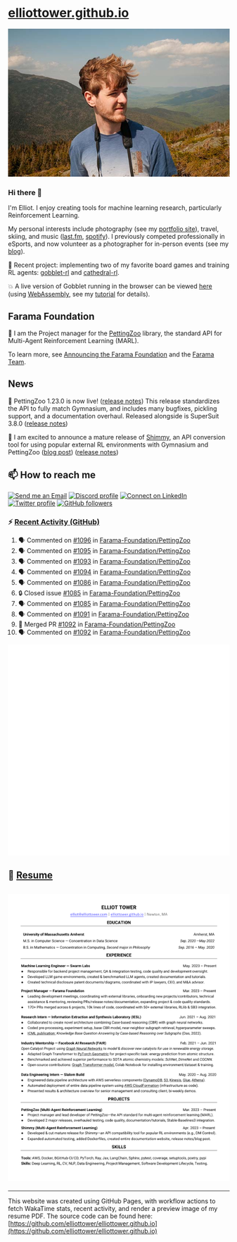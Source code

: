 # [elliottower.github.io](https://github.com/elliottower/elliottower.github.io)

[![A wild Elliot on Mt Washington](https://raw.githubusercontent.com/elliottower/elliottower.github.io/main/src/jpg/DSCF7539-600px.jpg?raw=true)](https://raw.githubusercontent.com/elliottower/elliottower.github.io/main/src/jpg/DSCF7539.jpg?raw=true)

### Hi there 👋

I'm Elliot. I enjoy creating tools for machine learning research, particularly Reinforcement Learning.

My personal interests include photography (see my [portfolio site](https://www.elliottower.com/)), travel, skiing, and music ([last.fm](https://www.last.fm/user/ajsdlfkwer), [spotify](https://open.spotify.com/user/12132818380)). I previously competed professionally in eSports, and now volunteer as a photographer for in-person events (see my [blog](https://www.elliottower.com/stories/?category=events)).

🤖 Recent project: implementing two of my favorite board games and training RL agents: [gobblet-rl](https://github.com/elliottower/gobblet-rl) and [cathedral-rl](https://github.com/elliottower/cathedral-rl). 

💥 A live version of Gobblet running in the browser can be viewed [here](https://elliottower.github.io/gobblet-rl/) (using [WebAssembly](https://webassembly.org/), see my [tutorial](https://github.com/elliottower/gobblet-rl/blob/main/tutorials/WebAssembly/web_assembly.md) for details).

## Farama Foundation

🚀 I am the Project manager for the [PettingZoo](https://github.com/Farama-Foundation/PettingZoo) library, the standard API for Multi-Agent Reinforcement Learning (MARL). 

To learn more, see [Announcing the Farama Foundation](https://farama.org/Announcing-The-Farama-Foundation) and the [Farama Team](https://farama.org/team).

## News

🎉 PettingZoo 1.23.0 is now live! ([release notes](https://github.com/Farama-Foundation/PettingZoo/releases/tag/1.23.0)) This release standardizes the API to fully match Gymnasium, and includes many bugfixes, pickling support, and a documentation overhaul. Released alongside is SuperSuit 3.8.0 ([release notes](https://github.com/Farama-Foundation/SuperSuit/releases/tag/3.8.0)) 

<!-- ![GitHub Release Date](https://img.shields.io/github/release-date/Farama-Foundation/PettingZoo) -->

🎉 I am excited to announce a mature release of [Shimmy](https://github.com/Farama-Foundation/Shimmy), an API conversion tool for using popular external RL environments with Gymnasium and PettingZoo ([blog post](https://farama.org/Announcing-Shimmy)) ([release notes](https://github.com/Farama-Foundation/Shimmy/releases/tag/v1.0.0)) 

## 📫 How to reach me

 [![Send me an Email](https://img.shields.io/badge/email-elliot%40elliottower.com-blue)](mailto:elliot@elliottower.com)
 [![Discord profile](https://img.shields.io/badge/Discord-7289DA?style=flat&logo=discord&logoColor=white)](https://discord.com/users/83091537923145728)
 [![Connect on LinkedIn](https://img.shields.io/badge/--linkedin?label=LinkedIn&logo=LinkedIn&style=social)](https://www.linkedin.com/in/elliot-tower)
 [![Twitter profile](https://img.shields.io/twitter/follow/elliottower?style=social)](https://twitter.com/ElliotTower/)
 [![GitHub followers](https://img.shields.io/github/followers/elliottower?style=social)](https://github.com/elliottower/)

### ⚡ [Recent Activity (GitHub)](https://github.com/elliottower)

<!--START_SECTION:activity-->
1. 🗣 Commented on [#1096](https://github.com/Farama-Foundation/PettingZoo/pull/1096#issuecomment-1711751323) in [Farama-Foundation/PettingZoo](https://github.com/Farama-Foundation/PettingZoo)
2. 🗣 Commented on [#1095](https://github.com/Farama-Foundation/PettingZoo/pull/1095#issuecomment-1711749911) in [Farama-Foundation/PettingZoo](https://github.com/Farama-Foundation/PettingZoo)
3. 🗣 Commented on [#1093](https://github.com/Farama-Foundation/PettingZoo/pull/1093#issuecomment-1711744311) in [Farama-Foundation/PettingZoo](https://github.com/Farama-Foundation/PettingZoo)
4. 🗣 Commented on [#1094](https://github.com/Farama-Foundation/PettingZoo/issues/1094#issuecomment-1711735203) in [Farama-Foundation/PettingZoo](https://github.com/Farama-Foundation/PettingZoo)
5. 🗣 Commented on [#1086](https://github.com/Farama-Foundation/PettingZoo/pull/1086#issuecomment-1710672909) in [Farama-Foundation/PettingZoo](https://github.com/Farama-Foundation/PettingZoo)
6. 🔒 Closed issue [#1085](https://github.com/Farama-Foundation/PettingZoo/issues/1085) in [Farama-Foundation/PettingZoo](https://github.com/Farama-Foundation/PettingZoo)
7. 🗣 Commented on [#1085](https://github.com/Farama-Foundation/PettingZoo/issues/1085#issuecomment-1710667062) in [Farama-Foundation/PettingZoo](https://github.com/Farama-Foundation/PettingZoo)
8. 🗣 Commented on [#1091](https://github.com/Farama-Foundation/PettingZoo/pull/1091#issuecomment-1710666540) in [Farama-Foundation/PettingZoo](https://github.com/Farama-Foundation/PettingZoo)
9. 🎉 Merged PR [#1092](https://github.com/Farama-Foundation/PettingZoo/pull/1092) in [Farama-Foundation/PettingZoo](https://github.com/Farama-Foundation/PettingZoo)
10. 🗣 Commented on [#1092](https://github.com/Farama-Foundation/PettingZoo/pull/1092#issuecomment-1710612863) in [Farama-Foundation/PettingZoo](https://github.com/Farama-Foundation/PettingZoo)
<!--END_SECTION:activity-->


<picture>
  <a href="https://metrics.lecoq.io/insights?user=elliottower">
   <img src="/github-metrics.svg" alt="Metrics">
  </a>
</picture>

## 📄 [Resume](https://elliottower.github.io/src/pdf/resume.pdf)

<!-- PDF-TO-MARKDOWN:START -->
![Page 1](src/png/page1.png "Page 1")
---
<!-- PDF-TO-MARKDOWN:END -->

----

This website was created using GitHub Pages, with workflow actions to fetch WakaTime stats, recent activity, and render a preview image of my resume PDF. The source code can be found here: [https://github.com/elliottower/elliottower.github.io](https://github.com/elliottower/elliottower.github.io)
